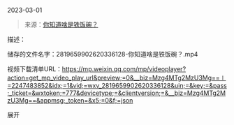2023-03-01

> 来源：[你知道啥是铁饭碗？](http://mp.weixin.qq.com/s?__biz=Mzg4MTg2MzU3Mg==&mid=2247483852&idx=1&sn=73da6f3efe2e2d393a0f22d47bfbf2b7&chksm=b1aa5012367402bfbc566ca1124a70fb63fdd8f30c17b56cf30c72c50d340fa8aba23fac93d1&scene=27#wechat_redirect)
> 

描述：

储存的文件名字：2819659902620336128-你知道啥是铁饭碗？.mp4

视频下载清单URL：https://mp.weixin.qq.com/mp/videoplayer?action=get_mp_video_play_url&preview;=0&__biz=Mzg4MTg2MzU3Mg==∣=2247483852&idx;=1&vid;=wxv_2819659902620336128&uin;=&key;=&pass;_ticket=&wxtoken;=777&devicetype;=&clientversion;=&__biz=Mzg4MTg2MzU3Mg==&appmsg;_token=&x5;=0&f;=json

展开

